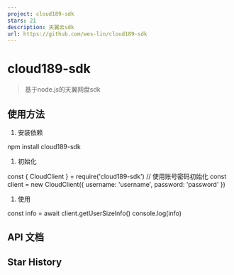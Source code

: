 ```yaml
---
project: cloud189-sdk
stars: 21
description: 天翼云sdk
url: https://github.com/wes-lin/cloud189-sdk
---
```


cloud189-sdk
============

> 基于node.js的天翼网盘sdk

使用方法
----

1.  安装依赖

npm install cloud189-sdk

1.  初始化

const { CloudClient } \= require('cloud189-sdk')
// 使用账号密码初始化
const client \= new CloudClient({
  username: 'username',
  password: 'password'
})

1.  使用

const info \= await client.getUserSizeInfo()
console.log(info)

API 文档
------

Star History
------------
